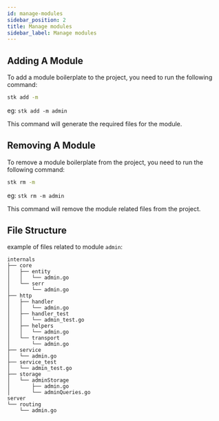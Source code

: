 ```yaml
---
id: manage-modules
sidebar_position: 2
title: Manage modules
sidebar_label: Manage modules
---
```


## Adding A Module

To add a module boilerplate to the project, you need to run the following command:

```bash
stk add -m
```

eg: `stk add -m admin`

This command will generate the required files for the module.

## Removing A Module

To remove a module boilerplate from the project, you need to run the following command:

```bash
stk rm -m
```

eg: `stk rm -m admin`

This command will remove the module related files from the project.

## File Structure

example of files related to module `admin`:

```
internals
├── core
│   ├── entity
│   │   └── admin.go
│   └── serr
│       └── admin.go
├── http
│   ├── handler
│   │   └── admin.go
│   ├── handler_test
│   │   └── admin_test.go
│   ├── helpers
│   │   └── admin.go
│   └── transport
│       └── admin.go
├── service
│   └── admin.go
├── service_test
│   └── admin_test.go
├── storage
│   └── adminStorage
│       ├── admin.go
│       └── adminQueries.go
server
└── routing
    └── admin.go        
```

